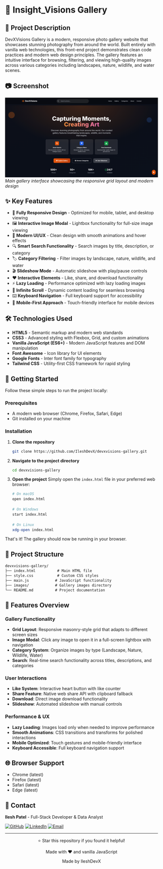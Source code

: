 # 📸 Insight_Visions Gallery

## 🌟 Project Description

DevXVisions Gallery is a modern, responsive photo gallery website that showcases stunning photography from around the world. Built entirely with vanilla web technologies, this front-end project demonstrates clean code practices and modern web design principles. The gallery features an intuitive interface for browsing, filtering, and viewing high-quality images across various categories including landscapes, nature, wildlife, and water scenes.

## 📷 Screenshot

![Insight_Visions Gallery Screenshot](./images/screenshot.png)
*Main gallery interface showcasing the responsive grid layout and modern design*

## ✨ Key Features

- 📱 **Fully Responsive Design** - Optimized for mobile, tablet, and desktop viewing
- 🖼️ **Interactive Image Modal** - Lightbox functionality for full-size image viewing
- 🎨 **Modern UI/UX** - Clean design with smooth animations and hover effects
- 🔍 **Smart Search Functionality** - Search images by title, description, or category
- 🏷️ **Category Filtering** - Filter images by landscape, nature, wildlife, and water
- 🎬 **Slideshow Mode** - Automatic slideshow with play/pause controls
- ❤️ **Interactive Elements** - Like, share, and download functionality
- ⚡ **Lazy Loading** - Performance optimized with lazy loading images
- 🔄 **Infinite Scroll** - Dynamic content loading for seamless browsing
- ⌨️ **Keyboard Navigation** - Full keyboard support for accessibility
- 📱 **Mobile-First Approach** - Touch-friendly interface for mobile devices

## 🛠️ Technologies Used

- **HTML5** - Semantic markup and modern web standards
- **CSS3** - Advanced styling with Flexbox, Grid, and custom animations
- **Vanilla JavaScript (ES6+)** - Modern JavaScript features and DOM manipulation
- **Font Awesome** - Icon library for UI elements
- **Google Fonts** - Inter font family for typography
- **Tailwind CSS** - Utility-first CSS framework for rapid styling

## 🚀 Getting Started

Follow these simple steps to run the project locally:

### Prerequisites
- A modern web browser (Chrome, Firefox, Safari, Edge)
- Git installed on your machine

### Installation

1. **Clone the repository**
   ```bash
   git clone https://github.com/IleshDevX/devxvisions-gallery.git
   ```

2. **Navigate to the project directory**
   ```bash
   cd devxvisions-gallery
   ```

3. **Open the project**
   Simply open the `index.html` file in your preferred web browser:
   ```bash
   # On macOS
   open index.html
   
   # On Windows
   start index.html
   
   # On Linux
   xdg-open index.html
   ```

That's it! The gallery should now be running in your browser.

## 📁 Project Structure

```
devxvisions-gallery/
├── index.html          # Main HTML file
├── style.css           # Custom CSS styles
├── main.js            # JavaScript functionality
├── images/            # Gallery images directory
└── README.md          # Project documentation
```

## 🎯 Features Overview

### Gallery Functionality
- **Grid Layout**: Responsive masonry-style grid that adapts to different screen sizes
- **Image Modal**: Click any image to open it in a full-screen lightbox with navigation
- **Category System**: Organize images by type (Landscape, Nature, Wildlife, Water)
- **Search**: Real-time search functionality across titles, descriptions, and categories

### User Interactions
- **Like System**: Interactive heart button with like counter
- **Share Feature**: Native web share API with clipboard fallback
- **Download**: Direct image download functionality
- **Slideshow**: Automated slideshow with manual controls

### Performance & UX
- **Lazy Loading**: Images load only when needed to improve performance
- **Smooth Animations**: CSS transitions and transforms for polished interactions
- **Mobile Optimized**: Touch gestures and mobile-friendly interface
- **Keyboard Accessible**: Full keyboard navigation support

## 🌐 Browser Support

- Chrome (latest)
- Firefox (latest)
- Safari (latest)
- Edge (latest)

## 📧 Contact

**Ilesh Patel** - Full-Stack Developer & Data Analyst

[![GitHub](https://img.shields.io/badge/GitHub-100000?style=for-the-badge&logo=github&logoColor=white)](https://github.com/IleshDevX)
[![LinkedIn](https://img.shields.io/badge/LinkedIn-0077B5?style=for-the-badge&logo=linkedin&logoColor=white)](https://www.linkedin.com/in/ilesh-patel-968942270/)
[![Email](https://img.shields.io/badge/Email-D14836?style=for-the-badge&logo=gmail&logoColor=white)](mailto:ileshpatel666@gmail.com)

---

<div align="center">
  <p>⭐ Star this repository if you found it helpful!</p>
  <p>Made with ❤️ and vanilla JavaScript</p>
  <p>Made by IleshDevX </p>
</div>
